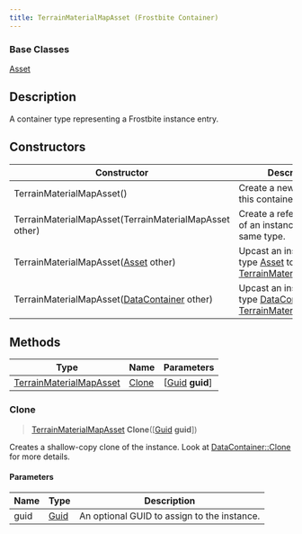 ```yaml
---
title: TerrainMaterialMapAsset (Frostbite Container)
---
```

### Base Classes

[Asset](Asset)

## Description

A container type representing a Frostbite instance entry.

## Constructors

| Constructor                                                                        | Description                                                                                                                           |
| ---------------------------------------------------------------------------------- | ------------------------------------------------------------------------------------------------------------------------------------- |
| TerrainMaterialMapAsset()                                                          | Create a new instance of this container type.                                                                                         |
| TerrainMaterialMapAsset(TerrainMaterialMapAsset other)                             | Create a reference copy of an instance of the same type.                                                                              |
| TerrainMaterialMapAsset([Asset](Asset) other)                                      | Upcast an instance of type [Asset](Asset) to [TerrainMaterialMapAsset](TerrainMaterialMapAsset).                                      |
| TerrainMaterialMapAsset([DataContainer](/vext/ref/cls/shr/datacontainer) other) | Upcast an instance of type [DataContainer](/vext/ref/cls/shr/datacontainer) to [TerrainMaterialMapAsset](TerrainMaterialMapAsset). |

## Methods

| Type                                               | Name            | Parameters                                     |
| -------------------------------------------------- | --------------- | ---------------------------------------------- |
| [TerrainMaterialMapAsset](TerrainMaterialMapAsset) | [Clone](#clone) | \[[Guid](/vext/ref/cls/shr/guid) **guid**\] |

### Clone

> [TerrainMaterialMapAsset](TerrainMaterialMapAsset) **Clone**(\[[Guid](/vext/ref/cls/shr/guid) **guid**\])

Creates a shallow-copy clone of the instance. Look at [DataContainer::Clone](/vext/ref/cls/shr/datacontainer#clone) for more details.

#### Parameters

| Name | Type         | Description                                 |
| ---- | ------------ | ------------------------------------------- |
| guid | [Guid](Guid) | An optional GUID to assign to the instance. |
